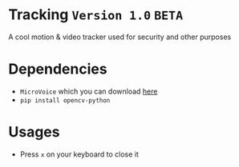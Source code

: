 # Tracking `Version 1.0` ```BETA```
A cool motion &amp; video tracker used for security and other purposes 

# Dependencies
- `MicroVoice` which you can download [here](https://github.com/MioCoding/MicroVoice)
- `pip install opencv-python`

# Usages
- Press `x` on your keyboard to close it
